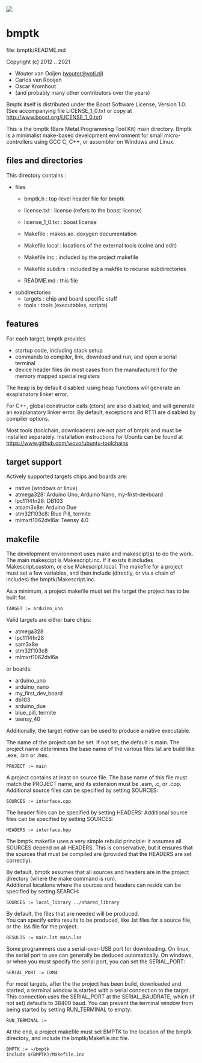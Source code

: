 ![](logo.jpg)

# bmptk

file: bmptk/README.md

Copyright (c) 2012 .. 2021 
- Wouter van Ooijen (wouter@voti.nl)
- Carlos van Rooijen
- Oscar Kromhout
- (and probably many other contributors over the years)

Bmptk itself is distributed under the Boost Software License, 
Version 1.0. (See accompanying file LICENSE_1_0.txt or copy at 
http://www.boost.org/LICENSE_1_0.txt)

This is the bmptk (Bare Metal Programming Tool Kit) main directory.
Bmptk is a minimalist make-based development environment for 
small micro-controllers using GCC C, C++, or assembler on 
Windows and Linux.

## files and directories

This directory contains :
- files
   - bmptk.h            : top-level header file for bmptk
   - license.txt        : license (refers to the boost license)
   
   - license_1_0.txt    : boost license
   - Makefile           : makes ao. doxygen documentation 
   - Makefile.local     : locations of the external tools (colne and edit)
   - Makefile.inc       : included by the project makefile
   - Makefile.subdirs   : included by a makfile to recurse subdirectories
   - README.md          : this file
- subdirectories
   - targets            : chip and board specific stuff
   - tools              : tools (executables, scripts)
   
## features

For each target, bmptk provides
- startup code, including stack setup
- commands to compiler, link, download and run, and open a serial terminal
- device header files (in most cases from the manufacturer) for the memory 
mapped special registers

The heap is by default disabled: using heap functions will generate an 
exaplanatory linker error.

For C++, global constructor calls (ctors) are also disabled, and
will generate an exaplanatory linker error. 
By default, exceptions and RTTI are disabled by compiler options.

Most tools (toolchain, downloaders) are not part of bmptk
and must be installed separately. 
Installation instructions for Ubuntu can be found at
https://www.github.com/wovo/ubuntu-toolchains

## target support

Actively supported targets chips and boards are:
- native (windows or linux)
- atmega328: Arduino Uno, Arduino Nano, my-first-devboard
- lpc1114fn28: DB103
- atsam3x8e: Arduino Due
- stm32f103c8: Blue Pill, termite
- mimxrt1062dvl6a: Teensy 4.0

## makefile 

The development environment uses make and makescipt(s) to do the work.
The main makescipt is Makescript.inc. 
If it exists it includes Makescript.custom, or else Makescript.local.
The makefile for a project must set a few variables, and then include
(directly, or via a chain of includes) the bmptk/Makescript.inc.

As a minimum, a project makefile must set the target the project has
to be built for. 
```make
TARGET := arduino_uno
```
    
Valid targets are either bare chips: 
- atmega328
- lpc1114fn28
- sam3x8e
- stm32f103c8
- mimxrt1062dvl6a

or boards: 
- arduino_uno
- arduino_nano
- my_first_dev_board
- db103
- arduino_due
- blue_pill, termite
- teensy_40

Additionally, the target *native* can be used to produce a native executable.

The name of the project can be set.
If not set, the default is main.
The project name determines the base name of the various 
files tat are build like .exe, .bin or .hex.
```make
PROJECT := main
```
    
A project contains at least on source file.
The base name of this file must match the PROJECT name, 
and its extension must be .asm, .c, or .cpp.    
Additional source files can be specified by setting SOURCES:
```make
SOURCES := interface.cpp
```
    
The header files can be specified by setting HEADERS:
Additional source files can be specified by setting SOURCES:
```make
HEADERS := interface.hpp
```
    
The bmptk makefile uses a very simple rebuild principle: 
it assumes all SOURCES depend on all HEADERS.
This is conservative, but it ensures that the sources that
must be compiled are (provided that the HEADERS are set correctly).

By default, bmptk assumes that all sources and headers are in
the project directory (where the make command is run).   
Additional locations where the sources and headers can reside
can be specified by setting SEARCH:
```make
SOURCES := local_library ../shared_library
```
    
By default, the files that are needed will be produced.    
You can specify extra results to be produced,
like .lst files for a source file, or the .lss file
for the project. 
```make
RESULTS := main.lst main.lss
```
    
Some programmers use a serial-over-USB port for downloading.
On linux, the serial port to use can generally be deduced
automatically. 
On windows, or when you must specify the serial port, you
can set the SERIAL_PORT:
```make
SERIAL_PORT := COM4
```
    
For most targets, after the the project has been build,
downloaded and started, a terminal window
is started with a serial connection to the target. 
This connection uses the SERIAL_PORT at the SERIAL_BAUDRATE,
which (if not set) defaults to 38400 baud.
You can prevent the terminal window from being started by 
setting RUN_TERMINAL to empty:
```make
RUN_TERMINAL :=
```    

At the end, a project makefile must set BMPTK to
the location of the bmptk directory, and include
the bmptk/Makefile.inc file.
```make
BMPTK := ~/bmptk 
include $(BMPTK)/Makefile.inc
```    